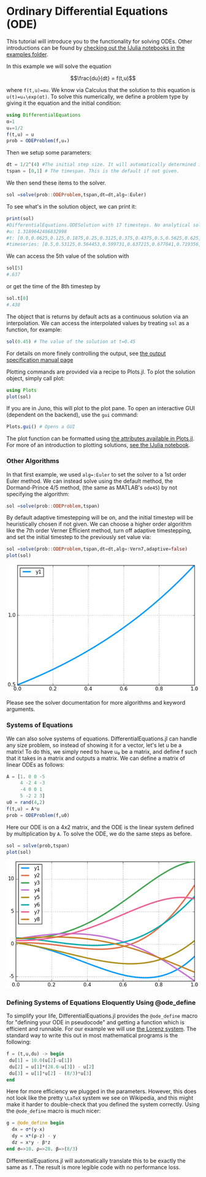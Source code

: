 # Ordinary Differential Equations (ODE)

This tutorial will introduce you to the functionality for solving ODEs. Other
introductions can be found by [checking out the IJulia notebooks in the examples
folder](https://github.com/JuliaDiffEq/DifferentialEquations.jl/tree/master/examples).

In this example we will solve the equation

```math
\frac{du}{dt} = f(t,u)
```

where ``f(t,u)=αu``. We know via Calculus that the solution to this equation is
``u(t)=u₀\exp(αt)``. To solve this numerically, we define a problem type by
giving it the equation and the initial condition:

```julia
using DifferentialEquations
α=1
u₀=1/2
f(t,u) = u
prob = ODEProblem(f,u₀)
```

Then we setup some parameters:

```julia
dt = 1/2^(4) #The initial step size. It will automatically determined if not given.
tspan = [0,1] # The timespan. This is the default if not given.
```

We then send these items to the solver.

```julia
sol =solve(prob::ODEProblem,tspan,dt=dt,alg=:Euler)
```

To see what's in the solution object, we can print it:
```julia
print(sol)
#DifferentialEquations.ODESolution with 17 timesteps. No analytical solution is known.
#u: 1.3189642486832998
#t: [0.0,0.0625,0.125,0.1875,0.25,0.3125,0.375,0.4375,0.5,0.5625,0.625,0.6875,0.75,0.8125,0.875,0.9375,1.0]
#timeseries: [0.5,0.53125,0.564453,0.599731,0.637215,0.677041,0.719356,0.764315,0.812085,0.86284,0.916768,0.974066,1.03494,1.09963,1.16836,1.24138,1.31896]
```

We can access the 5th value of the solution with

```julia
sol[5]
#.637
```

or get the time of the 8th timestep by

```julia
sol.t[8]
#.438
```

The object that is returns by default acts as a continuous solution via an interpolation.
We can access the interpolated values by treating `sol` as a function, for example:

```julia
sol(0.45) # The value of the solution at t=0.45
```

For details on more finely controlling the output, see [the output specification manual page](http://juliadiffeq.github.io/DifferentialEquations.jl/latest/man/output_specification.html)

Plotting commands are provided via a recipe to Plots.jl. To plot the solution
object, simply call plot:

```julia
using Plots
plot(sol)
```

If you are in Juno, this will plot to the plot pane. To open an interactive GUI
(dependent on the backend), use the `gui` command:

```julia
Plots.gui() # Opens a GUI
```

The plot function can be formatted using [the attributes available in Plots.jl](https://juliaplots.github.io/).
For more of an introduction to plotting solutions, [see the IJulia notebook](https://github.com/JuliaDiffEq/DifferentialEquations.jl/blob/master/examples/Formatting%20the%20Plots.ipynb).

### Other Algorithms

In that first example, we used `alg=:Euler` to set the solver to a 1st order Euler
method. We can instead solve using the default method, the Dormand-Prince 4/5 method,
(the same as MATLAB's `ode45`) by not specifying the algorithm:

```julia
sol =solve(prob::ODEProblem,tspan)
```

By default adaptive timestepping will be on, and the initial timestep will be
heuristically chosen if not given. We can choose a higher order algorithm
like the 7th order Verner Efficient method, turn off adaptive timestepping, and
set the initial timestep to the previously set value via:

```julia
sol =solve(prob::ODEProblem,tspan,dt=dt,alg=:Vern7,adaptive=false)
plot(sol)
```

![Better ODE Solution](../assets/introODEplot.png)


Please see the solver documentation for more algorithms and keyword arguments.

### Systems of Equations

We can also solve systems of equations. DifferentialEquations.jl can handle any
size problem, so instead of showing it for a vector, let's let u be a matrix!
To do this, we simply need to have u₀ be a matrix, and define f such that it
takes in a matrix and outputs a matrix. We can define a matrix of linear ODEs
as follows:

```julia
A = [1. 0 0 -5
     4 -2 4 -3
     -4 0 0 1
     5 -2 2 3]
u0 = rand(4,2)
f(t,u) = A*u
prob = ODEProblem(f,u0)
```

Here our ODE is on a 4x2 matrix, and the ODE is the linear system defined by
multiplication by `A`. To solve the ODE, we do the same steps
as before.

```julia
sol = solve(prob,tspan)
plot(sol)
```

![ODE System Solution](../assets/multiODEplot.png)


### Defining Systems of Equations Eloquently Using @ode_define

To simplify your life, DifferentialEquations.jl provides the `@ode_define` macro
for "defining your ODE in pseudocode" and getting a function which is efficient
and runnable. For our example we will use [the Lorenz system](https://en.wikipedia.org/wiki/Lorenz_system).
The standard way to write this out in most mathematical programs is the following:

```julia
f = (t,u,du) -> begin
 du[1] = 10.0(u[2]-u[1])
 du[2] = u[1]*(28.0-u[3]) - u[2]
 du[3] = u[1]*u[2] - (8/3)*u[3]
end
```

Here for more efficiency we plugged in the parameters. However, this does not
look like the pretty ``\LaTeX`` system we see on Wikipedia, and this might make it
harder to double-check that you defined the system correctly. Using the
`@ode_define` macro is much nicer:

```julia
g = @ode_define begin
  dx = σ*(y-x)
  dy = x*(ρ-z) - y
  dz = x*y - β*z
end σ=>10. ρ=>28. β=>(8/3)
```

DifferentialEquations.jl will automatically translate this to be exactly the
same as `f`. The result is more legible code with no performance loss.

